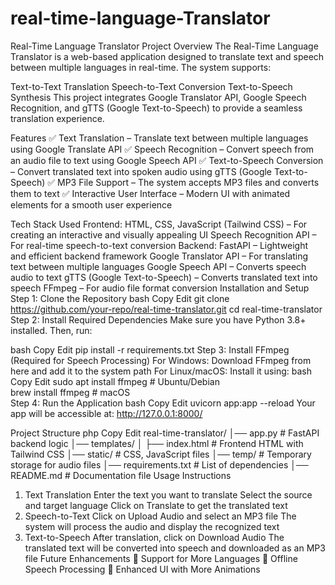 # real-time-language-Translator
Real-Time Language Translator
Project Overview
The Real-Time Language Translator is a web-based application designed to translate text and speech between multiple languages in real-time. The system supports:

Text-to-Text Translation
Speech-to-Text Conversion
Text-to-Speech Synthesis
This project integrates Google Translator API, Google Speech Recognition, and gTTS (Google Text-to-Speech) to provide a seamless translation experience.

Features
✅ Text Translation – Translate text between multiple languages using Google Translate API
✅ Speech Recognition – Convert speech from an audio file to text using Google Speech API
✅ Text-to-Speech Conversion – Convert translated text into spoken audio using gTTS (Google Text-to-Speech)
✅ MP3 File Support – The system accepts MP3 files and converts them to text
✅ Interactive User Interface – Modern UI with animated elements for a smooth user experience

Tech Stack Used
Frontend:
HTML, CSS, JavaScript (Tailwind CSS) – For creating an interactive and visually appealing UI
Speech Recognition API – For real-time speech-to-text conversion
Backend:
FastAPI – Lightweight and efficient backend framework
Google Translator API – For translating text between multiple languages
Google Speech API – Converts speech audio to text
gTTS (Google Text-to-Speech) – Converts translated text into speech
FFmpeg – For audio file format conversion
Installation and Setup
Step 1: Clone the Repository
bash
Copy
Edit
git clone https://github.com/your-repo/real-time-translator.git
cd real-time-translator
Step 2: Install Required Dependencies
Make sure you have Python 3.8+ installed. Then, run:

bash
Copy
Edit
pip install -r requirements.txt
Step 3: Install FFmpeg (Required for Speech Processing)
For Windows: Download FFmpeg from here and add it to the system path
For Linux/macOS: Install it using:
bash
Copy
Edit
sudo apt install ffmpeg  # Ubuntu/Debian  
brew install ffmpeg      # macOS  
Step 4: Run the Application
bash
Copy
Edit
uvicorn app:app --reload
Your app will be accessible at: http://127.0.0.1:8000/

Project Structure
php
Copy
Edit
real-time-translator/
│── app.py                 # FastAPI backend logic
│── templates/
│   ├── index.html         # Frontend HTML with Tailwind CSS
│── static/                # CSS, JavaScript files
│── temp/                  # Temporary storage for audio files
│── requirements.txt       # List of dependencies
│── README.md              # Documentation file
Usage Instructions
1. Text Translation
Enter the text you want to translate
Select the source and target language
Click on Translate to get the translated text
2. Speech-to-Text
Click on Upload Audio and select an MP3 file
The system will process the audio and display the recognized text
3. Text-to-Speech
After translation, click on Download Audio
The translated text will be converted into speech and downloaded as an MP3 file
Future Enhancements
🔹 Support for More Languages
🔹 Offline Speech Processing
🔹 Enhanced UI with More Animations
